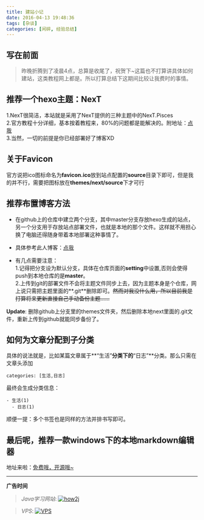 ```yaml
---
title: 建站小记
date: 2016-04-13 19:48:36
tags: [杂谈]
categories: [闲碎, 经验总结]
---
```


## 写在前面

>昨晚折腾到了凌晨4点，总算是收尾了，祝贺下~这篇也不打算讲具体如何建站，这类教程网上都是。所以打算总结下这期间比较让我费时的事情。

<!--more-->

## 推荐一个hexo主题：NexT  
1.NexT很简洁，本站就是采用了NexT提供的三种主题中的NexT.Pisces  
2.官方教程十分详细，基本按着教程来，80%的问题都是能解决的。附地址：[点我](http://theme-next.iissnan.com/getting-started.html)  
3.当然，一切的前提是你已经部署好了博客XD

## 关于Favicon
官方说把ico图标命名为**favicon.ico**放到站点配置的**source**目录下即可，但是我的并不行，需要把图标放在**themes/next/source**下才可行

## 推荐布置博客方法

- 在github上的仓库中建立两个分支，其中master分支存放hexo生成的站点，另一个分支用于存放站点部署文件，也就是本地的那个文件。这样就不用担心换了电脑还得随身带着本地部署这种事情了。

- 具体参考此人博客：[点我](http://crazymilk.github.io/2015/12/28/GitHub-Pages-Hexo%E6%90%AD%E5%BB%BA%E5%8D%9A%E5%AE%A2/#more)

- 有几点需要注意：  
  1.记得把分支设为默认分支，具体在仓库页面的**setting**中设置,否则会使得push到本地仓库的是**master**。  
  2.上传到git的部署文件不会将主题文件同步上去，因为主题本身是个仓库，网上说只需把主题里面的**.git**删除即可。~~然而对我没什么用，所以目前我是打算将来更新直接自己手动备份主题......~~  

**Update**: 删除github上分支里的themes文件夹，然后删除本地next里面的.git文件，重新上传到github就能同步备份了。

## 如何为文章分配到子分类
具体的说法就是，比如某篇文章属于**“生活”**分类下的**“日志”**分类。那么只需在文章头添加
```
categories: [生活,日志]
```

最终会生成分类信息：

```
- 生活(1)
  - 日志(1)
```

顺便一提：多个书签也是同样的方法并排书写即可。

## 最后呢，推荐一款windows下的本地markdown编辑器
地址来啦：[免费哦，开源哦~](https://github.com/chenguanzhou/MarkDownEditor/releases)












---

**广告时间**




> *Java学习网站*: <a href="http://how2j.cn?p=23251" target="_blank">![how2j](https://github.com/GooZy/GooZy.github.io/blob/hexo/source/images/how2j.png?raw=true)</a>

> *VPS*: <a href="https://www.vultr.com/?ref=7255071" target="_blank">![VPS](https://www.vultr.com/media/banner_2.png)</a>

